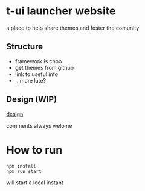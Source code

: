 # t-ui launcher website
a place to help share themes and foster the comunity

## Structure
- framework is choo
- get themes from github
- link to useful info
- .. more late?

## Design (WIP)
[design](https://www.figma.com/file/PsUWhZn7otLrQIwKxnUcAxkZ/T-Ui)

comments always welome

# How to run

```
npm install
npm run start
```

will start a local instant